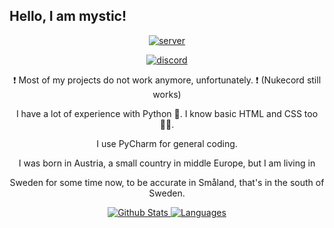 ## Hello, I am mystic!
<p align="center"> <a href="https://discord.gg/SfDdjz83NC"><img src="https://img.shields.io/badge/Join-My%20Discord-blue" alt="server"/></a> </p>
<p align="center"> <a href="https://discord.gg/SfDdjz83NC"><img src="https://discord.c99.nl/widget/theme-2/895909117833654272.png" alt="discord"/></a> </p>
<p align="center"> ❗ Most of my projects do not work anymore, unfortunately. ❗ (Nukecord still works)</p>
<p align="center"> I have a lot of experience with Python 🐍. I know basic HTML and CSS too 👨‍💻. </p>
<p align="center"> I use PyCharm for general coding. </p>
<p align="center"> I was born in Austria, a small country in middle Europe, but I am living in </p>
<p align="center"> Sweden for some time now, to be accurate in Småland, that's in the south of Sweden. </p>
<p align="center">
<a href="https://github.com/pacify">
         <img alt="Github Stats" src="https://github-readme-stats.vercel.app/api?username=pacity&show_icons=true&theme=midnight-purple&count_private=true)">
         <img alt="Languages" src="https://github-readme-stats.vercel.app/api/top-langs?username=pacity&langs_count=10&show_icons=true&layout=compact&bg_color=1f1d2e&text_color=FAF4ED&icon_color=C3A6E6&title_color=9CCFD8">
         </a>
</p>
